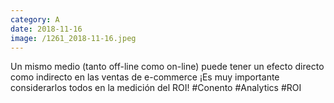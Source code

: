```yaml
--- 
category: A 
date: 2018-11-16 
image: /1261_2018-11-16.jpeg 
--- 
```


Un mismo medio (tanto off-line como on-line) puede tener un efecto directo como indirecto en las ventas de e-commerce ¡Es muy importante considerarlos todos en la medición del ROI! #Conento #Analytics #ROI
